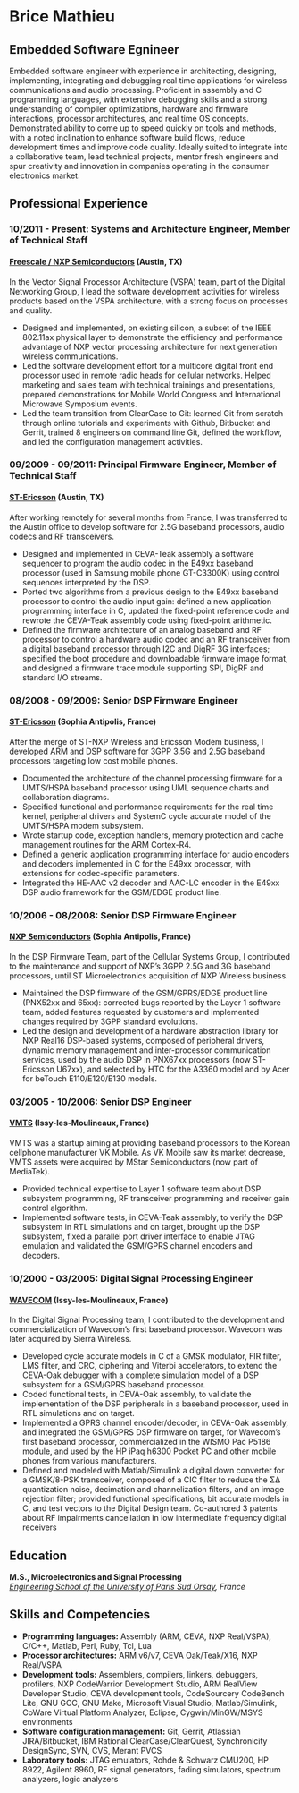 # Brice Mathieu

## Embedded Software Egnineer

Embedded software engineer with experience in architecting, designing, implementing, integrating and debugging real time applications for wireless communications and audio processing. Proficient in assembly and C programming languages, with extensive debugging skills and a strong understanding of compiler optimizations, hardware and firmware interactions, processor architectures, and real time OS concepts. Demonstrated ability to come up to speed quickly on tools and methods, with a noted inclination to enhance software build flows, reduce development times and improve code quality. Ideally suited to integrate into a collaborative team, lead technical projects, mentor fresh engineers and spur creativity and innovation in companies operating in the consumer electronics market.

## Professional Experience

### 10/2011 - Present: Systems and Architecture Engineer, Member of Technical Staff

#### [Freescale / NXP Semiconductors](https://www.nxp.com) (Austin, TX)

In the Vector Signal Processor Architecture (VSPA) team, part of the Digital Networking Group, I lead the software development activities for wireless products based on the VSPA architecture, with a strong focus on processes and quality.

- Designed and implemented, on existing silicon, a subset of the IEEE 802.11ax physical layer to demonstrate the efficiency and performance advantage of NXP vector processing architecture for next generation wireless communications.
- Led the software development effort for a multicore digital front end processor used in remote radio heads for cellular networks. Helped marketing and sales team with technical trainings and presentations, prepared demonstrations for Mobile World Congress and International Microwave Symposium events.
- Led the team transition from ClearCase to Git: learned Git from scratch through online tutorials and experiments with Github, Bitbucket and Gerrit, trained 8 engineers on command line Git, defined the workflow, and led the configuration management activities.

### 09/2009 - 09/2011: Principal Firmware Engineer, Member of Technical Staff

#### [ST-Ericsson](https://www.stericsson.com) (Austin, TX)

After working remotely for several months from France, I was transferred to the Austin office to develop software for 2.5G baseband processors, audio codecs and RF transceivers.

- Designed and implemented in CEVA-Teak assembly a software sequencer to program the audio codec in the E49xx baseband processor (used in Samsung mobile phone GT-C3300K) using control sequences interpreted by the DSP.
- Ported two algorithms from a previous design to the E49xx baseband processor to control the audio input gain: defined a new application programming interface in C, updated the fixed-point reference code and rewrote the CEVA-Teak assembly code using fixed-point arithmetic.
- Defined the firmware architecture of an analog baseband and RF processor to control a hardware audio codec and an RF transceiver from a digital baseband processor through I2C and DigRF 3G interfaces; specified the boot procedure and downloadable firmware image format, and designed a firmware trace module supporting SPI, DigRF and standard I/O streams.

### 08/2008 - 09/2009: Senior DSP Firmware Engineer

#### [ST-Ericsson](https://www.stericsson.com) (Sophia Antipolis, France)

After the merge of ST-NXP Wireless and Ericsson Modem business, I developed ARM and DSP software for 3GPP 3.5G and 2.5G baseband processors targeting low cost mobile phones.

- Documented the architecture of the channel processing firmware for a UMTS/HSPA baseband processor using UML sequence charts and collaboration diagrams.
- Specified functional and performance requirements for the real time kernel, peripheral drivers and SystemC cycle accurate model of the UMTS/HSPA modem subsystem.
- Wrote startup code, exception handlers, memory protection and cache management routines for the ARM Cortex-R4.
- Defined a generic application programming interface for audio encoders and decoders implemented in C for the E49xx processor, with extensions for codec-specific parameters.
- Integrated the HE-AAC v2 decoder and AAC-LC encoder in the E49xx DSP audio framework for the GSM/EDGE product line.

### 10/2006 - 08/2008: Senior DSP Firmware Engineer

#### [NXP Semiconductors](https://www.nxp.com) (Sophia Antipolis, France)

In the DSP Firmware Team, part of the Cellular Systems Group, I contributed to the maintenance and support of NXP’s 3GPP 2.5G and 3G baseband processors, until ST Microelectronics acquisition of NXP Wireless business.

- Maintained the DSP firmware of the GSM/GPRS/EDGE product line (PNX52xx and 65xx): corrected bugs reported by the Layer 1 software team, added features requested by customers and implemented changes required by 3GPP standard evolutions.
- Led the design and development of a hardware abstraction library for NXP Real16 DSP-based systems, composed of peripheral drivers, dynamic memory management and inter-processor communication services, used by the audio DSP in PNX67xx processors (now ST-Ericsson U67xx), and selected by HTC for the A3360 model and by Acer for beTouch E110/E120/E130 models.

### 03/2005 - 10/2006: Senior DSP Engineer

#### [VMTS](https://en.wikipedia.org/wiki/VK_Mobile) (Issy-les-Moulineaux, France)

VMTS was a startup aiming at providing baseband processors to the Korean cellphone manufacturer VK Mobile. As VK Mobile saw its market decrease, VMTS assets were acquired by MStar Semiconductors (now part of MediaTek).

- Provided technical expertise to Layer 1 software team about DSP subsystem programming, RF transceiver programming and receiver gain control algorithm.
- Implemented software tests, in CEVA-Teak assembly, to verify the DSP subsystem in RTL simulations and on target, brought up the DSP subsystem, fixed a parallel port driver interface to enable JTAG emulation and validated the GSM/GPRS channel encoders and decoders.

### 10/2000 - 03/2005: Digital Signal Processing Engineer

#### [WAVECOM](https://www.sierrawireless.com) (Issy-les-Moulineaux, France)

In the Digital Signal Processing team, I contributed to the development and commercialization of Wavecom’s first baseband processor. Wavecom was later acquired by Sierra Wireless.

- Developed cycle accurate models in C of a GMSK modulator, FIR filter, LMS filter, and CRC, ciphering and Viterbi accelerators, to extend the CEVA-Oak debugger with a complete simulation model of a DSP subsystem for a GSM/GPRS baseband processor.
- Coded functional tests, in CEVA-Oak assembly, to validate the implementation of the DSP peripherals in a baseband processor, used in RTL simulations and on target.
- Implemented a GPRS channel encoder/decoder, in CEVA-Oak assembly, and integrated the GSM/GPRS DSP firmware on target, for Wavecom’s first baseband processor, commercialized in the WISMO Pac P5186 module, and used by the HP iPaq h6300 Pocket PC and other mobile phones from various manufacturers.
- Defined and modeled with Matlab/Simulink a digital down converter for a GMSK/8-PSK transceiver, composed of a CIC filter to reduce the ΣΔ quantization noise, decimation and channelization filters, and an image rejection filter; provided functional specifications, bit accurate models in C, and test vectors to the Digital Design team. Co-authored 3 patents about RF impairments cancellation in low intermediate frequency digital receivers

## Education

**M.S., Microelectronics and Signal Processing**  
*[Engineering School of the University of Paris Sud Orsay](http://www.u-psud.fr/en/university/schools/school-of-engineering.html), France*

## Skills and Competencies

- **Programming languages:** Assembly (ARM, CEVA, NXP Real/VSPA), C/C++, Matlab, Perl, Ruby, Tcl, Lua
- **Processor architectures:** ARM v6/v7, CEVA Oak/Teak/X16, NXP Real/VSPA
- **Development tools:** Assemblers, compilers, linkers, debuggers, profilers, NXP CodeWarrior Development Studio, ARM RealView Developer Studio, CEVA development tools, CodeSourcery CodeBench Lite, GNU GCC, GNU Make, Microsoft Visual Studio, Matlab/Simulink, CoWare Virtual Platform Analyzer, Eclipse, Cygwin/MinGW/MSYS environments
- **Software configuration management:** Git, Gerrit, Atlassian JIRA/Bitbucket, IBM Rational ClearCase/ClearQuest, Synchronicity DesignSync, SVN, CVS, Merant PVCS
- **Laboratory tools:** JTAG emulators, Rohde & Schwarz CMU200, HP 8922, Agilent 8960, RF signal generators, fading simulators, spectrum analyzers, logic analyzers
